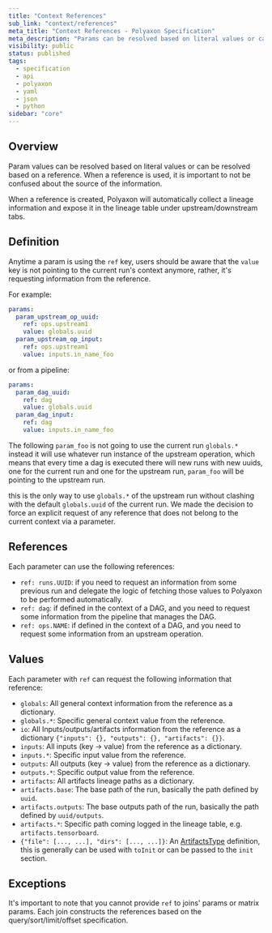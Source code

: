 ```yaml
---
title: "Context References"
sub_link: "context/references"
meta_title: "Context References - Polyaxon Specification"
meta_description: "Params can be resolved based on literal values or can be resolved based on a reference."
visibility: public
status: published
tags:
  - specification
  - api
  - polyaxon
  - yaml
  - json
  - python
sidebar: "core"
---
```


## Overview

Param values can be resolved based on literal values or can be resolved based on a reference.
When a reference is used, it is important to not be confused about the source of the information.

When a reference is created, Polyaxon will automatically collect a lineage information and expose it in the lineage table under upstream/downstream tabs.

## Definition

Anytime a param is using the `ref` key, users should be aware that the `value` key is not pointing to the current run's context anymore, rather,
it's requesting information from the reference.

For example:

```yaml
params:
  param_upstream_op_uuid:
    ref: ops.upstream1
    value: globals.uuid
  param_upstream_op_input:
    ref: ops.upstream1
    value: inputs.in_name_foo
```

or from a pipeline:


```yaml
params:
  param_dag_uuid:
    ref: dag
    value: globals.uuid
  param_dag_input:
    ref: dag
    value: inputs.in_name_foo
```

The following `param_foo` is not going to use the current run `globals.*` instead it will use whatever run instance of the upstream operation, 
which means that every time a dag is executed there will new runs with new uuids, one for the current run and one for the upstream run, `param_foo` will be pointing to the upstream run.

this is the only way to use `globals.*` of the upstream run without clashing with the default `globals.uuid` of the current run. 
We made the decision to force an explicit request of any reference that does not belong to the current context via a parameter.

## References

Each parameter can use the following references:

 * `ref: runs.UUID`: if you need to request an information from some previous run and delegate the logic of fetching those values to Polyaxon to be performed automatically. 
 * `ref: dag`: if defined in the context of a DAG, and you need to request some information from the pipeline that manages the DAG.
 * `ref: ops.NAME`: if defined in the context of a DAG, and you need to request some information from an upstream operation.
 
## Values

Each parameter with `ref` can request the following information that reference:

 * `globals`: All general context information from the reference as a dictionary.
 * `globals.*`: Specific general context value from the reference.
 * `io`: All Inputs/outputs/artifacts information from the reference as a dictionary `{"inputs": {}, "outputs": {}, "artifacts": {}}`.
 * `inputs`: All inputs (key -> value) from the reference as a dictionary.
 * `inputs.*`: Specific input value from the reference.
 * `outputs`: All outputs (key -> value) from the reference as a dictionary.
 * `outputs.*`: Specific output value from the reference.
 * `artifacts`: All artifacts lineage paths as a dictionary.
 * `artifacts.base`: The base path of the run, basically the path defined by `uuid`.
 * `artifacts.outputs`: The base outputs path of the run, basically the path defined by `uuid/outputs`.
 * `artifacts.*`: Specific path coming logged in the lineage table, e.g. `artifacts.tensorboard`.
 * `{"file": [..., ...], "dirs": [..., ...]}`: An [ArtifactsType](/docs/core/specification/types/#v1artifactstype) definition, this is generally can be used with `toInit` or can be passed to the `init` section. 
 

## Exceptions

It's important to note that you cannot provide `ref` to joins' params or matrix params.
Each join constructs the references based on the query/sort/limit/offset specification.
